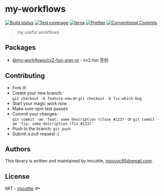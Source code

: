 # my-workflows

[![Build status](https://img.shields.io/github/workflow/status/imcuttle/my-workflows/CI/master?style=flat-square)](https://github.com/imcuttle/my-workflows/actions)
[![Test coverage](https://img.shields.io/codecov/c/github/imcuttle/my-workflows/master.svg?style=flat-square)](https://codecov.io/github/imcuttle/my-workflows?branch=master)
[![lerna](https://img.shields.io/badge/maintained%20with-lerna-cc00ff.svg?style=flat-square)](https://lernajs.io/)
[![Prettier](https://img.shields.io/badge/code_style-prettier-ff69b4.svg?style=flat-square)](https://prettier.io/)
[![Conventional Commits](https://img.shields.io/badge/Conventional%20Commits-1.0.0-yellow.svg?style=flat-square)](https://conventionalcommits.org)

> my useful workflows

## Packages

- [@my-workflows/cv2-fun-sign-in](packages/cv2-fun-sign-in) - cv2.fun 签到

## Contributing

- Fork it!
- Create your new branch:\
  `git checkout -b feature-new` or `git checkout -b fix-which-bug`
- Start your magic work now
- Make sure npm test passes
- Commit your changes:\
  `git commit -am 'feat: some description (close #123)'` or `git commit -am 'fix: some description (fix #123)'`
- Push to the branch: `git push`
- Submit a pull request :)

## Authors

This library is written and maintained by imcuttle, <a href="mailto:moyuyc95@gmail.com">moyuyc95@gmail.com</a>.

## License

MIT - [imcuttle](https://github.com/imcuttle) 🐟
